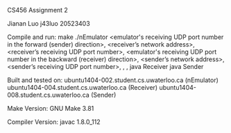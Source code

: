 CS456 Assignment 2

Jianan Luo
j43luo
20523403

Compile and run:
	make
	./nEmulator <emulator's receiving UDP port number in the forward (sender) direction>, <receiver’s network address>, <receiver’s receiving UDP port number>, <emulator's receiving UDP port number in the backward (receiver) direction>, <sender’s network address>, <sender’s receiving UDP port number>, <maximum delay of the link in units of millisecond>, <packet discard probability>, <verbose-mode>
	java Receiver <emulator hostName> <receive UDP Port number> <send UDP Port number> <name of the file to be written>
	java Sender <emulator hostName> <receive UDP Port number> <send UDP Port number> <name of the file to be transferred>

Built and tested on: 
	ubuntu1404-002.student.cs.uwaterloo.ca (nEmulator)
	ubuntu1404-004.student.cs.uwaterloo.ca (Receiver)
	ubuntu1404-008.student.cs.uwaterloo.ca (Sender)

Make Version:
	GNU Make 3.81

Compiler Version: 
	javac 1.8.0_112